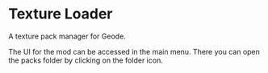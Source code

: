 # Texture Loader

A texture pack manager for Geode.

The UI for the mod can be accessed in the main menu. There you can open the packs folder by clicking on the folder icon.
